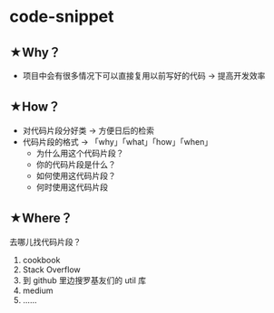 # code-snippet

## ★Why？

- 项目中会有很多情况下可以直接复用以前写好的代码 -> 提高开发效率

## ★How？

- 对代码片段分好类 -> 方便日后的检索
- 代码片段的格式 -> 「why」「what」「how」「when」
  - 为什么用这个代码片段？
  - 你的代码片段是什么？
  - 如何使用这代码片段？
  - 何时使用这代码片段

## ★Where？

去哪儿找代码片段？

1. cookbook
2. Stack Overflow
3. 到 github 里边搜罗基友们的 util 库
4. medium
5. ……
